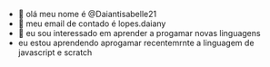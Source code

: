 - 👋 olá meu nome é @Daiantisabelle21
- 👀 meu email de contado é lopes.daiany
- 🌱 eu sou interessado em aprender a progamar novas linguagens
- eu estou aprendendo aprogamar recentemrnte a linguagem de javascript e scratch


